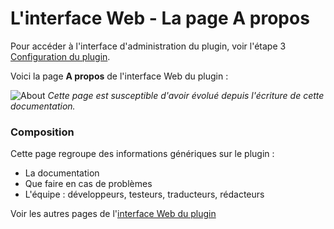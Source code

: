 # L'interface Web - La page A propos

Pour accéder à l'interface d'administration du plugin, voir l'étape 3 [Configuration du plugin](Configuration.md).

Voici la page __A propos__ de l'interface Web du plugin : 

![About](../Images/About.png)
*Cette page est susceptible d'avoir évolué depuis l'écriture de cette documentation.*

### Composition

Cette page regroupe des informations génériques sur le plugin :
* La documentation
* Que faire en cas de problèmes
* L'équipe : développeurs, testeurs, traducteurs, rédacteurs


Voir les autres pages de l'[interface Web du plugin](Home.md#linterface-web-du-plugin)

